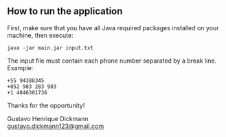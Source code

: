 ## How to run the application
First, make sure that you have all Java required packages installed on your machine, then execute:
```
java -jar main.jar input.txt
```
The input file must contain each phone number separated by a break line. Example:

```
+55 94388345
+852 983 283 983
+1 4846301736
```

Thanks for the opportunity!

Gustavo Henrique Dickmann       
gustavo.dickmann123@gmail.com